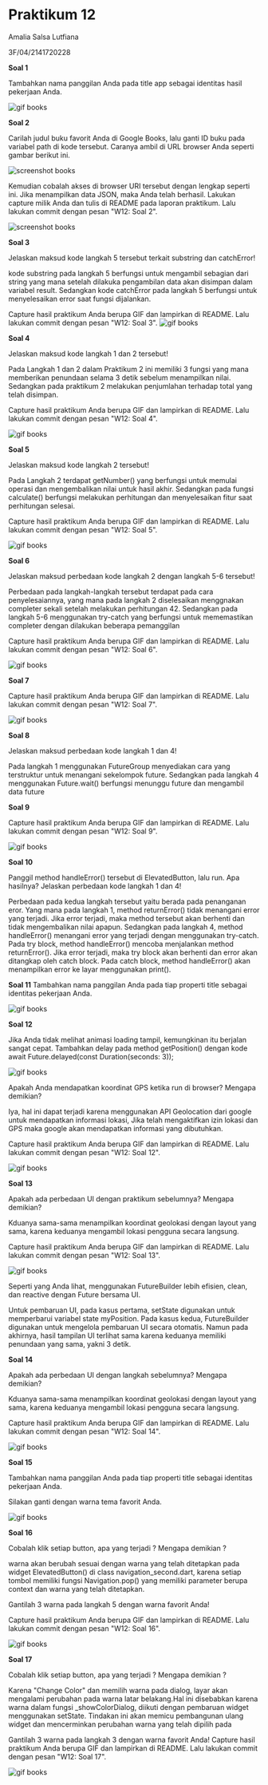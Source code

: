 # Praktikum 12

Amalia Salsa Lutfiana

3F/04/2141720228

**Soal 1**

Tambahkan nama panggilan Anda pada title app sebagai identitas hasil pekerjaan Anda.

![gif books](images/soal1.gif)


**Soal 2**

Carilah judul buku favorit Anda di Google Books, lalu ganti ID buku pada variabel path di kode tersebut. Caranya ambil di URL browser Anda seperti gambar berikut ini.

![screenshot books](images/Screenshot(2641).png)

Kemudian cobalah akses di browser URI tersebut dengan lengkap seperti ini. Jika menampilkan data JSON, maka Anda telah berhasil. Lakukan capture milik Anda dan tulis di README pada laporan praktikum. Lalu lakukan commit dengan pesan "W12: Soal 2".

![screenshot books](images/Screenshot(2631).png)


**Soal 3**

Jelaskan maksud kode langkah 5 tersebut terkait substring dan catchError!

kode substring pada langkah 5 berfungsi untuk mengambil sebagian dari string yang mana setelah dilakuka pengambilan data akan disimpan dalam variabel result. Sedangkan kode catchError pada langkah 5 berfungsi untuk menyelesaikan error saat fungsi dijalankan.

Capture hasil praktikum Anda berupa GIF dan lampirkan di README. Lalu lakukan commit dengan pesan "W12: Soal 3".
![gif books](images/soal3.gif)


**Soal 4**

Jelaskan maksud kode langkah 1 dan 2 tersebut!

Pada Langkah 1 dan 2 dalam Praktikum 2 ini memiliki 3 fungsi yang mana memberikan penundaan selama 3 detik sebelum menampilkan nilai. Sedangkan pada praktikum 2 melakukan penjumlahan terhadap total yang telah disimpan.

Capture hasil praktikum Anda berupa GIF dan lampirkan di README. Lalu lakukan commit dengan pesan "W12: Soal 4".

![gif books](images/soal4.gif)


**Soal 5**

Jelaskan maksud kode langkah 2 tersebut!

Pada Langkah 2 terdapat getNumber() yang berfungsi untuk memulai operasi dan mengembalikan nilai untuk hasil akhir. Sedangkan pada fungsi calculate() berfungsi melakukan perhitungan dan menyelesaikan fitur saat perhitungan selesai.

Capture hasil praktikum Anda berupa GIF dan lampirkan di README. Lalu lakukan commit dengan pesan "W12: Soal 5".

![gif books](images/soal5.gif)


**Soal 6**

Jelaskan maksud perbedaan kode langkah 2 dengan langkah 5-6 tersebut!

Perbedaan pada langkah-langkah tersebut terdapat pada cara penyelesaiannya, yang mana pada langkah 2 diselesaikan menggnakan completer sekali setelah melakukan perhitungan 42. Sedangkan pada langkah 5-6 menggunakan try-catch yang berfungsi untuk mememastikan completer dengan dilakukan beberapa pemanggilan

Capture hasil praktikum Anda berupa GIF dan lampirkan di README. Lalu lakukan commit dengan pesan "W12: Soal 6".

![gif books](images/soal6.gif)


**Soal 7**

Capture hasil praktikum Anda berupa GIF dan lampirkan di README. Lalu lakukan commit dengan pesan "W12: Soal 7".

![gif books](images/soal7.gif)


**Soal 8**

Jelaskan maksud perbedaan kode langkah 1 dan 4!

Pada langkah 1 menggunakan FutureGroup menyediakan cara yang terstruktur untuk menangani sekelompok future. Sedangkan pada langkah 4 menggunakan Future.wait() berfungsi menunggu future dan mengambil data future


**Soal 9**

Capture hasil praktikum Anda berupa GIF dan lampirkan di README. Lalu lakukan commit dengan pesan "W12: Soal 9".

![gif books](images/soal9.gif)


**Soal 10**

Panggil method handleError() tersebut di ElevatedButton, lalu run. Apa hasilnya? Jelaskan perbedaan kode langkah 1 dan 4!

Perbedaan pada kedua langkah tersebut yaitu berada pada penanganan eror. Yang mana pada langkah 1, method returnError() tidak menangani error yang terjadi. Jika error terjadi, maka method tersebut akan berhenti dan tidak mengembalikan nilai apapun. Sedangkan pada langkah 4, method handleError() menangani error yang terjadi dengan menggunakan try-catch. Pada try block, method handleError() mencoba menjalankan method returnError(). Jika error terjadi, maka try block akan berhenti dan error akan ditangkap oleh catch block. Pada catch block, method handleError() akan menampilkan error ke layar menggunakan print(). 


**Soal 11**
Tambahkan nama panggilan Anda pada tiap properti title sebagai identitas pekerjaan Anda.

![gif books](images/soal11.gif)


**Soal 12**

Jika Anda tidak melihat animasi loading tampil, kemungkinan itu berjalan sangat cepat. Tambahkan delay pada method getPosition() dengan kode await Future.delayed(const Duration(seconds: 3));

![gif books](images/soal12.gif)

Apakah Anda mendapatkan koordinat GPS ketika run di browser? Mengapa demikian?

Iya, hal ini dapat terjadi karena menggunakan API Geolocation dari google untuk mendapatkan informasi lokasi, Jika telah mengaktifkan izin lokasi dan GPS maka google akan mendapatkan informasi yang dibutuhkan.

Capture hasil praktikum Anda berupa GIF dan lampirkan di README. Lalu lakukan commit dengan pesan "W12: Soal 12".

![gif books](images/soal12.gif)


**Soal 13**

Apakah ada perbedaan UI dengan praktikum sebelumnya? Mengapa demikian?

Kduanya sama-sama menampilkan koordinat geolokasi dengan layout yang sama, karena keduanya mengambil lokasi pengguna secara langsung.

Capture hasil praktikum Anda berupa GIF dan lampirkan di README. Lalu lakukan commit dengan pesan "W12: Soal 13".

![gif books](images/soal13.gif)

Seperti yang Anda lihat, menggunakan FutureBuilder lebih efisien, clean, dan reactive dengan Future bersama UI.

Untuk pembaruan UI, pada kasus pertama, setState digunakan untuk memperbarui variabel state myPosition. Pada kasus kedua, FutureBuilder digunakan untuk mengelola pembaruan UI secara otomatis. Namun pada akhirnya, hasil tampilan UI terlihat sama karena keduanya memiliki penundaan yang sama, yakni 3 detik.


**Soal 14**

Apakah ada perbedaan UI dengan langkah sebelumnya? Mengapa demikian?

Kduanya sama-sama menampilkan koordinat geolokasi dengan layout yang sama, karena keduanya mengambil lokasi pengguna secara langsung.

Capture hasil praktikum Anda berupa GIF dan lampirkan di README. Lalu lakukan commit dengan pesan "W12: Soal 14".

![gif books](images/soal14.gif)



**Soal 15**

Tambahkan nama panggilan Anda pada tiap properti title sebagai identitas pekerjaan Anda.

Silakan ganti dengan warna tema favorit Anda.

![gif books](images/soal15.gif)


**Soal 16**

Cobalah klik setiap button, apa yang terjadi ? Mengapa demikian ?

warna akan berubah sesuai dengan warna yang telah ditetapkan pada widget ElevatedButton() di class navigation_second.dart, karena setiap tombol memiliki fungsi Navigation.pop() yang memiliki parameter berupa context dan warna yang telah ditetapkan.

Gantilah 3 warna pada langkah 5 dengan warna favorit Anda!

Capture hasil praktikum Anda berupa GIF dan lampirkan di README. Lalu lakukan commit dengan pesan "W12: Soal 16".

![gif books](images/soal16p.gif)


**Soal 17**

Cobalah klik setiap button, apa yang terjadi ? Mengapa demikian ?

Karena "Change Color" dan memilih warna pada dialog, layar akan mengalami perubahan pada warna latar belakang.Hal ini disebabkan karena warna dalam fungsi _showColorDialog, diikuti dengan pembaruan widget menggunakan setState. Tindakan ini akan memicu pembangunan ulang widget dan mencerminkan perubahan warna yang telah dipilih pada

Gantilah 3 warna pada langkah 3 dengan warna favorit Anda!
Capture hasil praktikum Anda berupa GIF dan lampirkan di README. Lalu lakukan commit dengan pesan "W12: Soal 17".

![gif books](images/soal17.gif)